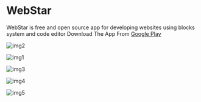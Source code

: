# WebStar
WebStar is free and open source app for developing websites using blocks system and code editor 
Download The App From [Google Play](https://play.google.com/store/apps/details?id=com.star4droid.WebStar)

![img2](Screenshot_20220212-193451.jpg)

![img1](Screenshot_20220212-193535.jpg)

![img3](Screenshot_20220212-193610.jpg)

![img4](Screenshot_20220212-203121.jpg)

![img5](Screenshot_20220212-193630.jpg) 
